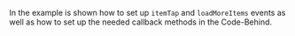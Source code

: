 In the example is shown how to set up `itemTap` and `loadMoreItems` events as well as how to set up the needed callback methods in the Code-Behind.

<snippet id='list-view-events-xml'/>
<snippet id='list-view-events'/>